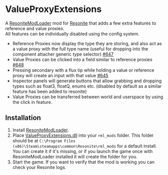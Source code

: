 # ValueProxyExtensions

A [ResoniteModLoader](https://github.com/resonite-modding-group/ResoniteModLoader) mod for [Resonite](https://resonite.com/) that adds a few extra features to reference and value proxies.<br>
All features can be individually disabled using the config system.
- Reference Proxies now display the type they are storing, and also act as a value proxy with the full type name (useful for dropping into the component attacher generic type selector) [#647](https://github.com/Yellow-Dog-Man/Resonite-Issues/issues/647)
- Value Proxies can be clicked into a field similar to reference proxies [#648](https://github.com/Yellow-Dog-Man/Resonite-Issues/issues/648)
- Pressing secondary with a flux tip while holding a value or reference proxy will create an input with that value [#645](https://github.com/Yellow-Dog-Man/Resonite-Issues/issues/645)
- Inspector panels will generate buttons that allow grabbing and dropping types such as float3, floatQ, enums etc. (disabled by default as a similar feature has been added to resonite)
- Value Proxies can be transferred between world and userspace by using the click in feature.

## Installation
1. Install [ResoniteModLoader](https://github.com/resonite-modding-group/ResoniteModLoader).
1. Place [ValueProxyExtensions.dll](https://github.com/art0007i/ValueProxyExtensions/releases/latest/download/ValueProxyExtensions.dll) into your `rml_mods` folder. This folder should be at `C:\Program Files (x86)\Steam\steamapps\common\Resonite\rml_mods` for a default install. You can create it if it's missing, or if you launch the game once with ResoniteModLoader installed it will create the folder for you.
1. Start the game. If you want to verify that the mod is working you can check your Resonite logs.
